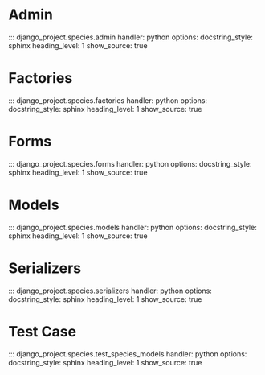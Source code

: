 # Admin

::: django_project.species.admin
    handler: python
    options:
        docstring_style: sphinx
        heading_level: 1
        show_source: true


# Factories

::: django_project.species.factories
    handler: python
    options:
        docstring_style: sphinx
        heading_level: 1
        show_source: true


# Forms

::: django_project.species.forms
    handler: python
    options:
        docstring_style: sphinx
        heading_level: 1
        show_source: true


# Models

::: django_project.species.models
    handler: python
    options:
        docstring_style: sphinx
        heading_level: 1
        show_source: true


# Serializers

::: django_project.species.serializers
    handler: python
    options:
        docstring_style: sphinx
        heading_level: 1
        show_source: true


# Test Case

::: django_project.species.test_species_models
    handler: python
    options:
        docstring_style: sphinx
        heading_level: 1
        show_source: true


